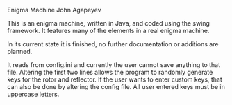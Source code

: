 Enigma Machine
John Agapeyev

This is an enigma machine, written in Java, and coded using the swing framework.
It features many of the elements in a real enigma machine.

In its current state it is finished, no further documentation or additions are planned.
	
It reads from config.ini and currently the user cannot save anything to that file.
Altering the first two lines allows the program to randomly generate keys for the rotor and reflector.
If the user wants to enter custom keys, that can also be done by altering the config file.
All user entered keys must be in uppercase letters.
